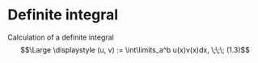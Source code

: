 # Definite integral

Calculation of a definite integral $$\Large \displaystyle (u, v) := \int\limits_a^b u(x)v(x)dx, \;\;\;  (1.3)$$
